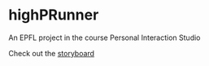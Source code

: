 # highPRunner
An EPFL project in the course Personal Interaction Studio

Check out the [storyboard](http://cecilialagerwall.se/highprunner/storyboard/)
